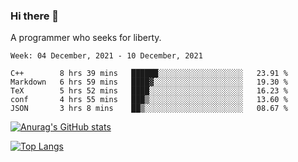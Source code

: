 ### Hi there 👋

<!--
**shejialuo/shejialuo** is a ✨ _special_ ✨ repository because its `README.md` (this file) appears on your GitHub profile.

Here are some ideas to get you started:

- 🔭 I’m currently working on ...
- 🌱 I’m currently learning ...
- 👯 I’m looking to collaborate on ...
- 🤔 I’m looking for help with ...
- 💬 Ask me about ...
- 📫 How to reach me: ...
- 😄 Pronouns: ...
- ⚡ Fun fact: ...
-->

A programmer who seeks for liberty.

<!--START_SECTION:waka-->
```text
Week: 04 December, 2021 - 10 December, 2021

C++        8 hrs 39 mins   ██████░░░░░░░░░░░░░░░░░░░   23.91 % 
Markdown   6 hrs 59 mins   ████▓░░░░░░░░░░░░░░░░░░░░   19.30 % 
TeX        5 hrs 52 mins   ████░░░░░░░░░░░░░░░░░░░░░   16.23 % 
conf       4 hrs 55 mins   ███▒░░░░░░░░░░░░░░░░░░░░░   13.60 % 
JSON       3 hrs 8 mins    ██▒░░░░░░░░░░░░░░░░░░░░░░   08.67 % 
```
<!--END_SECTION:waka-->

[![Anurag's GitHub stats](https://github-readme-stats.vercel.app/api?username=shejialuo&show_icons=true&theme=dracula)](https://github.com/anuraghazra/github-readme-stats)

[![Top Langs](https://github-readme-stats.vercel.app/api/top-langs/?username=shejialuo&layout=compact&hide=javascript,html,css,typescript)](https://github.com/anuraghazra/github-readme-stats)
